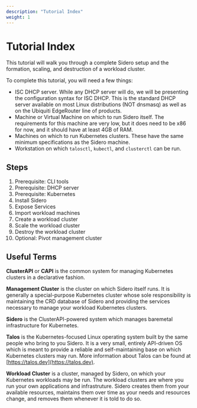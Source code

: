 ```yaml
---
description: "Tutorial Index"
weight: 1
---
```


# Tutorial Index

This tutorial will walk you through a complete Sidero setup and the formation,
scaling, and destruction of a workload cluster.

To complete this tutorial, you will need a few things:

- ISC DHCP server.
  While any DHCP server will do, we will be presenting the
  configuration syntax for ISC DHCP.
  This is the standard DHCP server available on most Linux distributions (NOT
  dnsmasq) as well as on the Ubiquiti EdgeRouter line of products.
- Machine or Virtual Machine on which to run Sidero itself.
  The requirements for this machine are very low, but it does need to be x86 for
  now, and it should have at least 4GB of RAM.
- Machines on which to run Kubernetes clusters.
  These have the same minimum specifications as the Sidero machine.
- Workstation on which `talosctl`, `kubectl`, and `clusterctl` can be run.

## Steps

1. Prerequisite: CLI tools
1. Prerequisite: DHCP server
1. Prerequisite: Kubernetes
1. Install Sidero
1. Expose Services
1. Import workload machines
1. Create a workload cluster
1. Scale the workload cluster
1. Destroy the workload cluster
1. Optional: Pivot management cluster

## Useful Terms

**ClusterAPI** or **CAPI** is the common system for managing Kubernetes clusters
in a declarative fashion.

**Management Cluster** is the cluster on which Sidero itself runs.
It is generally a special-purpose Kubernetes cluster whose sole responsibility
is maintaining the CRD database of Sidero and providing the services necessary
to manage your workload Kubernetes clusters.

**Sidero** is the ClusterAPI-powered system which manages baremetal
infrastructure for Kubernetes.

**Talos** is the Kubernetes-focused Linux operating system built by the same
people who bring to you Sidero.
It is a very small, entirely API-driven OS which is meant to provide a reliable
and self-maintaining base on which Kubernetes clusters may run.
More information about Talos can be found at
[https://talos.dev](https://talos.dev).

**Workload Cluster** is a cluster, managed by Sidero, on which your Kubernetes
workloads may be run.
The workload clusters are where you run your own applications and infrastruture.
Sidero creates them from your available resources, maintains them over time as
your needs and resources change, and removes them whenever it is told to do so.
